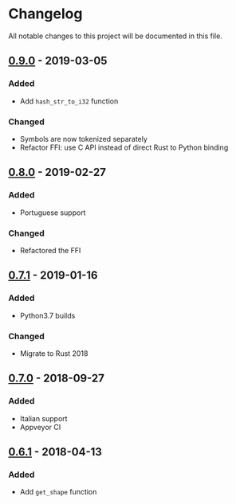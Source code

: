 # Changelog
All notable changes to this project will be documented in this file.

## [0.9.0] - 2019-03-05
### Added
- Add `hash_str_to_i32` function

### Changed
- Symbols are now tokenized separately
- Refactor FFI: use C API instead of direct Rust to Python binding

## [0.8.0] - 2019-02-27
### Added
- Portuguese support

### Changed
- Refactored the FFI

## [0.7.1] - 2019-01-16
### Added
- Python3.7 builds

### Changed
- Migrate to Rust 2018

## [0.7.0] - 2018-09-27
### Added
- Italian support
- Appveyor CI

## [0.6.1] - 2018-04-13

### Added
- Add `get_shape` function

[0.9.0]: https://github.com/snipsco/snips-nlu-utils/compare/0.8.0...0.9.0
[0.8.0]: https://github.com/snipsco/snips-nlu-utils/compare/0.7.1...0.8.0
[0.7.1]: https://github.com/snipsco/snips-nlu-utils/compare/0.7.0...0.7.1
[0.7.0]: https://github.com/snipsco/snips-nlu-utils/compare/0.6.1...0.7.0
[0.6.1]: https://github.com/snipsco/snips-nlu-utils/compare/0.6.0...0.6.1
